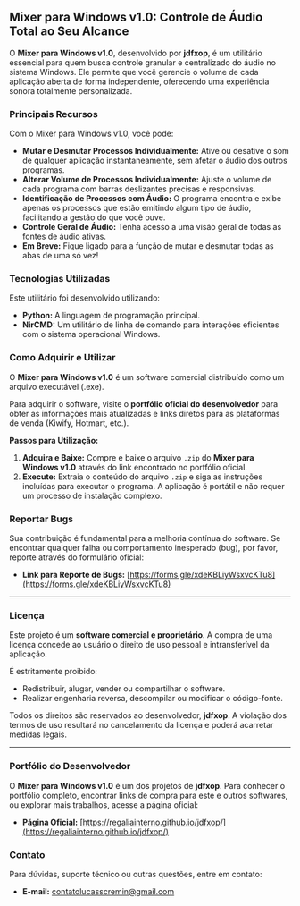 ## Mixer para Windows v1.0: Controle de Áudio Total ao Seu Alcance

O **Mixer para Windows v1.0**, desenvolvido por **jdfxop**, é um utilitário essencial para quem busca controle granular e centralizado do áudio no sistema Windows. Ele permite que você gerencie o volume de cada aplicação aberta de forma independente, oferecendo uma experiência sonora totalmente personalizada.

### Principais Recursos

Com o Mixer para Windows v1.0, você pode:

* **Mutar e Desmutar Processos Individualmente:** Ative ou desative o som de qualquer aplicação instantaneamente, sem afetar o áudio dos outros programas.
* **Alterar Volume de Processos Individualmente:** Ajuste o volume de cada programa com barras deslizantes precisas e responsivas.
* **Identificação de Processos com Áudio:** O programa encontra e exibe apenas os processos que estão emitindo algum tipo de áudio, facilitando a gestão do que você ouve.
* **Controle Geral de Áudio:** Tenha acesso a uma visão geral de todas as fontes de áudio ativas.
* **Em Breve:** Fique ligado para a função de mutar e desmutar todas as abas de uma só vez!

### Tecnologias Utilizadas

Este utilitário foi desenvolvido utilizando:

* **Python:** A linguagem de programação principal.
* **NirCMD:** Um utilitário de linha de comando para interações eficientes com o sistema operacional Windows.

### Como Adquirir e Utilizar

O **Mixer para Windows v1.0** é um software comercial distribuído como um arquivo executável (.exe).

Para adquirir o software, visite o **portfólio oficial do desenvolvedor** para obter as informações mais atualizadas e links diretos para as plataformas de venda (Kiwify, Hotmart, etc.).

**Passos para Utilização:**

1.  **Adquira e Baixe:** Compre e baixe o arquivo `.zip` do **Mixer para Windows v1.0** através do link encontrado no portfólio oficial.
2.  **Execute:** Extraia o conteúdo do arquivo `.zip` e siga as instruções incluídas para executar o programa. A aplicação é portátil e não requer um processo de instalação complexo.

### Reportar Bugs

Sua contribuição é fundamental para a melhoria contínua do software. Se encontrar qualquer falha ou comportamento inesperado (bug), por favor, reporte através do formulário oficial:

* **Link para Reporte de Bugs:** [https://forms.gle/xdeKBLiyWsxvcKTu8](https://forms.gle/xdeKBLiyWsxvcKTu8)

---
### Licença

Este projeto é um **software comercial e proprietário**. A compra de uma licença concede ao usuário o direito de uso pessoal e intransferível da aplicação.

É estritamente proibido:

* Redistribuir, alugar, vender ou compartilhar o software.
* Realizar engenharia reversa, descompilar ou modificar o código-fonte.

Todos os direitos são reservados ao desenvolvedor, **jdfxop**. A violação dos termos de uso resultará no cancelamento da licença e poderá acarretar medidas legais.

---
### Portfólio do Desenvolvedor

O **Mixer para Windows v1.0** é um dos projetos de **jdfxop**. Para conhecer o portfólio completo, encontrar links de compra para este e outros softwares, ou explorar mais trabalhos, acesse a página oficial:

* **Página Oficial:** [https://regaliainterno.github.io/jdfxop/](https://regaliainterno.github.io/jdfxop/)

### Contato

Para dúvidas, suporte técnico ou outras questões, entre em contato:

* **E-mail:** contatolucasscremin@gmail.com
